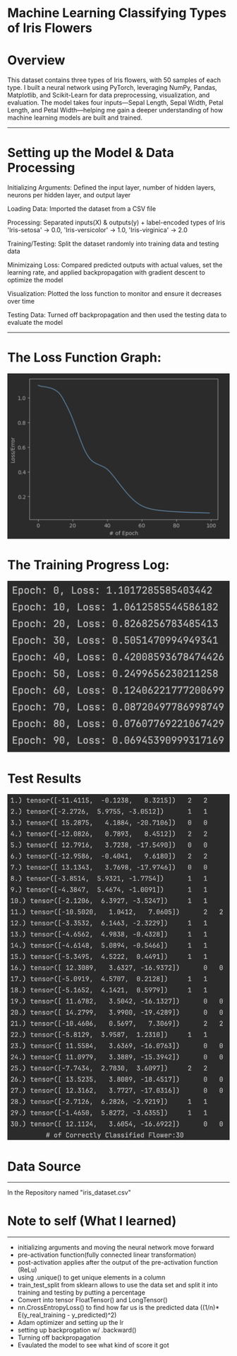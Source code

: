 # Machine Learning Classifying Types of Iris Flowers
# Overview
This dataset contains three types of Iris flowers, with 50 samples of each type. I built a neural network using PyTorch, leveraging NumPy, Pandas, Matplotlib, and Scikit-Learn for data preprocessing, visualization, and evaluation. The model takes four inputs—Sepal Length, Sepal Width, Petal Length, and Petal Width—helping me gain a deeper understanding of how machine learning models are built and trained.
___
# Setting up the Model & Data Processing
Initializing Arguments: Defined the input layer, number of hidden layers, neurons per hidden layer, and output layer  

Loading Data: Imported the dataset from a CSV file  

Processing: Separated inputs(X) & outputs(y) + label-encoded types of Iris 'Iris-setosa' → 0.0, 'Iris-versicolor' → 1.0, 'Iris-virginica' → 2.0  

Training/Testing: Split the dataset randomly into training data and testing data  

Minimizaing Loss: Compared predicted outputs with actual values, set the learning rate, and applied backpropagation with gradient descent to optimize the model  

Visualization: Plotted the loss function to monitor and ensure it decreases over time  

Testing Data: Turned off backpropagation and then used the testing data to evaluate the model
___
# The Loss Function Graph:  
![Error-Epoch](images/lossepo.png)
# The Training Progress Log:  
![Error-Epoch](images/eponum.png)
# Test Results
![flowernum](images/numcorrect.png)

# Data Source
___
In the Repository named "iris_dataset.csv"



# Note to self (What I learned)
___
- initializing arguments and moving the neural network move forward  
- pre-activation function(fully connected linear transformation)  
- post-activation applies after the output of the pre-activation function (ReLu)  
- using .unique() to get unique elements in a column  
- train_test_split from sklearn allows to use the data set and split it into training and testing by putting a percentage
- Convert into tensor FloatTensor() and LongTensor()  
- nn.CrossEntropyLoss() to find how far us is the predicted data ((1/n)* E(y_real_training - y_predicted)^2)  
- Adam optimizer and setting up the lr  
- setting up backprogation w/ .backward()
- Turning off backpropagation
- Evaulated the model to see what kind of score  it got
  
